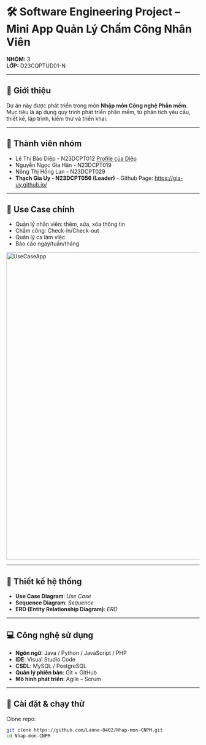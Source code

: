 # 🛠️ Software Engineering Project – Mini App Quản Lý Chấm Công Nhân Viên  
**NHÓM:** 3  
**LỚP:** D23CQPTUD01-N  

---

## 📌 Giới thiệu  
Dự án này được phát triển trong môn **Nhập môn Công nghệ Phần mềm**.  
Mục tiêu là áp dụng quy trình phát triển phần mềm, từ phân tích yêu cầu, thiết kế, lập trình, kiểm thử và triển khai.  

---

## 👥 Thành viên nhóm  
- Lê Thị Bảo Diệp - N23DCPT012  [Profile của Diệp](https://baodiep0501.github.io/Profile/)
- Nguyễn Ngọc Gia Hân - N23DCPT019  
- Nông Thị Hồng Lan - N23DCPT029  
- **Thạch Gia Uy - N23DCPT056 (Leader)** - Github Page: https://gia-uy.github.io/ 

---

## 🎯 Use Case chính  
- Quản lý nhân viên: thêm, sửa, xóa thông tin
- Chấm công: Check-in/Check-out
- Quản lý ca làm việc
- Báo cáo ngày/tuần/tháng

<img width="821" height="801" alt="UseCaseApp" src="https://github.com/user-attachments/assets/fb7d599a-f89f-4620-890b-c3bf0b21c531" />

---

## 📐 Thiết kế hệ thống  
- **Use Case Diagram**: *Use Case*  
- **Sequence Diagram**: *Sequence*  
- **ERD (Entity Relationship Diagram)**: *ERD*  

---

## 💻 Công nghệ sử dụng  
- **Ngôn ngữ**: Java / Python / JavaScript / PHP  
- **IDE**: Visual Studio Code  
- **CSDL**: MySQL / PostgreSQL  
- **Quản lý phiên bản**: Git + GitHub  
- **Mô hình phát triển**: Agile – Scrum  

---

## 🚀 Cài đặt & chạy thử  
Clone repo:  
```bash
git clone https://github.com/Lanne-0402/Nhap-mon-CNPM.git
cd Nhap-mon-CNPM
